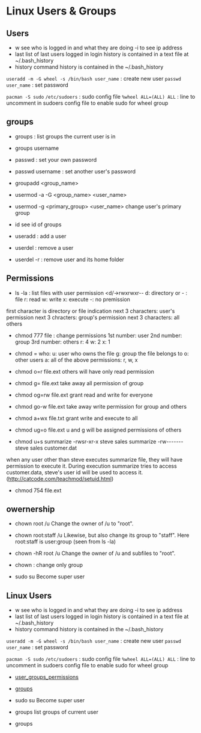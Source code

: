 # Linux Users & Groups

## Users
- w
see who is logged in and what they are doing
-i to see ip address
- last
list of last users logged in
login history is contained in a text file at ~/.bash_history
- history
command history is contained in the ~/.bash_history

`useradd -m -G wheel -s /bin/bash user_name` : create new user
`passwd user_name`  : set password

`pacman -S sudo`
`/etc/sudoers`  : sudo config file
`%wheel ALL=(ALL) ALL`  : line to uncomment in sudoers config file to enable
sudo for wheel group


## groups
- groups : list groups the current user is in
- groups username
- passwd : set your own password
- passwd username : set another user's password
- groupadd <group_name>
- usermod -a -G <group_name> <user_name>
- usermod -g <primary_group> <user_name>
change user's primary group
- id
see id of groups


- useradd <username> : add a user
- userdel <username> : remove a user
- userdel -r <username> : remove user and its home folder


## Permissions
- ls -la : list files with user permission
<d/->rwxrwxr--
d: directory or - : file
r: read
w: write
x: execute
-: no premission

first character is directory or file indication
next 3 characters: user's permission
next 3 chracters: group's permission
next 3 characters: all others

- chmod 777 file  : change permissions
1st number: user
2nd number: group
3rd number: others
r: 4
w: 2
x: 1

- chmod <who>=<permissions> <filename>
who:
u: user who owns the file
g: group the file belongs to
o: other users
a: all of the above
permissions: r, w, x
- chmod o=r file.ext
others will have only read permission
- chmod g= file.ext
take away all permission of group
- chmod og=rw file.ext
grant read and write for everyone
- chmod go-w file.ext
take away write permission for group and others
- chmod a+wx file.txt
grant write and execute to all
- chmod ug=o file.ext
u and g will be assigned permissions of others
- chmod u+s summarize
-rwsr-xr-x steve sales summarize
-rw------- steve sales customer.dat

when any user other than steve executes summarize file, they will have permission to execute it. During execution summarize tries to access customer.data, steve's user id will be used to access it.
(http://catcode.com/teachmod/setuid.html)
- chmod 754 file.ext

## owernership
- chown root /u
Change the owner of /u to "root".
- chown root:staff /u
Likewise, but also change its group to "staff".
Here root:staff is user:group (seen from ls -la)
- chown -hR root /u
Change the owner of /u and subfiles to "root".
- chown :<group> <file>
change only group



- sudo su
Become super user




## Linux Users

* w
see who is logged in and what they are doing
-i to see ip address
* last
list of last users logged in
login history is contained in a text file at ~/.bash_history
* history
command history is contained in the ~/.bash_history

`useradd -m -G wheel -s /bin/bash user_name` : create new user
`passwd user_name`  : set password

`pacman -S sudo`
`/etc/sudoers`  : sudo config file
`%wheel ALL=(ALL) ALL`  : line to uncomment in sudoers config file to enable
sudo for wheel group

* [user_groups_permissions](user_groups_permissions)
* [groups](groups)

* sudo su
Become super user

* groups
list groups of current user
* groups <username>

